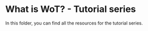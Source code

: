 # What is WoT? - Tutorial series

In this folder,  you can find all the resources for the tutorial series.